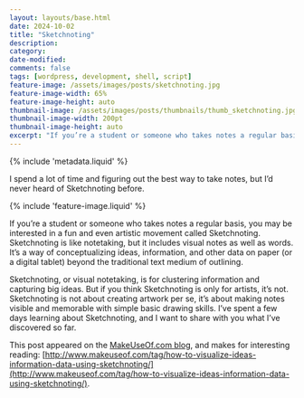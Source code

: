 ```yaml
---
layout: layouts/base.html
date: 2024-10-02
title: "Sketchnoting"
description: 
category: 
date-modified:
comments: false
tags: [wordpress, development, shell, script]
feature-image: /assets/images/posts/sketchnoting.jpg
feature-image-width: 65%
feature-image-height: auto
thumbnail-image: /assets/images/posts/thumbnails/thumb_sketchnoting.jpg
thumbnail-image-width: 200pt
thumbnail-image-height: auto
excerpt: "If you’re a student or someone who takes notes a regular basis, you may be interested in a fun and even artistic movement called Sketchnoting. Sketchnoting is like notetaking, but it includes visual notes as well as words. It’s a way of conceptualizing ideas, information, and other data on paper (or a digital tablet) beyond the traditional text medium of outlining."
---
```

{% include 'metadata.liquid' %}

I spend a lot of time and figuring out the best way to take notes, but I’d never heard of Sketchnoting before.

{% include 'feature-image.liquid' %}

If you’re a student or someone who takes notes a regular basis, you may be interested in a fun and even artistic movement called Sketchnoting. Sketchnoting is like notetaking, but it includes visual notes as well as words. It’s a way of conceptualizing ideas, information, and other data on paper (or a digital tablet) beyond the traditional text medium of outlining.

Sketchnoting, or visual notetaking, is for clustering information and capturing big ideas. But if you think Sketchnoting is only for artists, it’s not. Sketchnoting is not about creating artwork per se, it’s about making notes visible and memorable with simple basic drawing skills. I’ve spent a few days learning about Sketchnoting, and I want to share with you what I’ve discovered so far.

This post appeared on the [MakeUseOf.com blog](http://makeuseof.com/), and makes for interesting reading: [http://www.makeuseof.com/tag/how-to-visualize-ideas-information-data-using-sketchnoting/](http://www.makeuseof.com/tag/how-to-visualize-ideas-information-data-using-sketchnoting/).